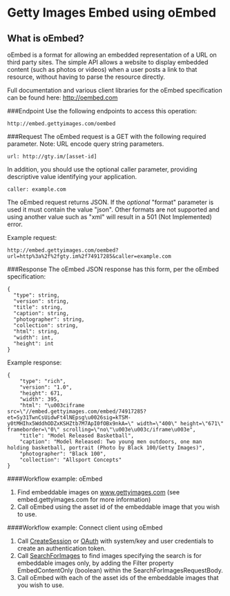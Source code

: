 Getty Images Embed using oEmbed
================================

What is oEmbed?
--------------
oEmbed is a format for allowing an embedded representation of a URL on third party sites. The simple API allows a website to display embedded content (such as photos or videos) when a user posts a link to that resource, without having to parse the resource directly.

Full documentation and various client libraries for the oEmbed specification can be found here: http://oembed.com


###Endpoint
Use the following endpoints to access this operation:

	http://embed.gettyimages.com/oembed


###Request
The oEmbed request is a GET with the following required parameter. Note: URL encode query string parameters.

	url: http://gty.im/[asset-id]

In addition, you should use the optional caller parameter, providing descriptive value identifying your application.

	caller: example.com

The oEmbed request returns JSON. If the *optional* "format" parameter is used it must contain the value "json". Other formats are not supported and using another value such as "xml" will result in a 501 (Not Implemented) error.

Example request:

	http://embed.gettyimages.com/oembed?url=http%3a%2f%2fgty.im%2f74917285&caller=example.com


###Response
The oEmbed JSON response has this form, per the oEmbed specification:

	{
	  "type": string,
	  "version": string,
	  "title": string,
	  "caption": string,
	  "photographer": string,
	  "collection": string,
	  "html": string,
	  "width": int,
	  "height": int
	}

Example response:

	{
		"type": "rich",
		"version": "1.0",
		"height": 671,
		"width": 395,
		"html": "\u003ciframe src=\"//embed.gettyimages.com/embed/74917285?et=Sy31TwnCsUidwFt4lNEpsg\u0026sig=kTSM-y0tMHIhx5WddhODZxKSHZtb7M7ApI0fOBx9nkA=\" width=\"400\" height=\"671\" frameborder=\"0\" scrolling=\"no\"\u003e\u003c/iframe\u003e",
		"title": "Model Released Basketball",
		"caption": "Model Released: Two young men outdoors, one man holding basketball, portrait (Photo by Black 100/Getty Images)",
		"photographer": "Black 100",
		"collection": "Allsport Concepts"
	}

####Workflow example: oEmbed
1. Find embeddable images on www.gettyimages.com (see embed.gettyimages.com for more information)
2. Call oEmbed using the asset id of the embeddable image that you wish to use.

####Workflow example: Connect client using oEmbed
1. Call [CreateSession][] or [OAuth][] with system/key and user credentials to create an authentication token.
2. Call [SearchForImages][] to find images specifying the search is for embeddable images only, by adding the Filter property EmbedContentOnly (boolean) within the SearchForImagesRequestBody.
3. Call oEmbed with each of the asset ids of the embeddable images that you wish to use.

[CreateSession]: ../session/CreateSession.md
[CreateApplicationSession]: ../session/CreateApplicationSession.md
[SearchForImages]: ../search/SearchForImages.md
[OAuth]: ../oauth2/README.md
